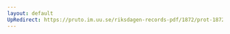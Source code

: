 ```yaml
---
layout: default
UpRedirect: https://pruto.im.uu.se/riksdagen-records-pdf/1872/prot-1872--fk--507.pdf
---
```

